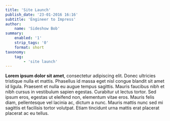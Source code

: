 ```yaml
---
title: 'Site Launch'
publish_date: '23-01-2016 16:16'
subtitle: 'Engineer to Impress'
author:
    name: 'Sideshow Bob'
summary:
    enabled: '1'
    strip_tags: '0'
    format: short
taxonomy:
    tag:
        - 'site launch'
---
```


**Lorem ipsum dolor sit amet**, consectetur adipiscing elit. Donec ultricies tristique nulla et mattis. Phasellus id massa eget nisl congue blandit sit amet id ligula. Praesent et nulla eu augue tempus sagittis. Mauris faucibus nibh et nibh cursus in vestibulum sapien egestas. Curabitur ut lectus tortor. Sed ipsum eros, egestas ut eleifend non, elementum vitae eros. Mauris felis diam, pellentesque vel lacinia ac, dictum a nunc. Mauris mattis nunc sed mi sagittis et facilisis tortor volutpat. Etiam tincidunt urna mattis erat placerat placerat ac eu tellus.
